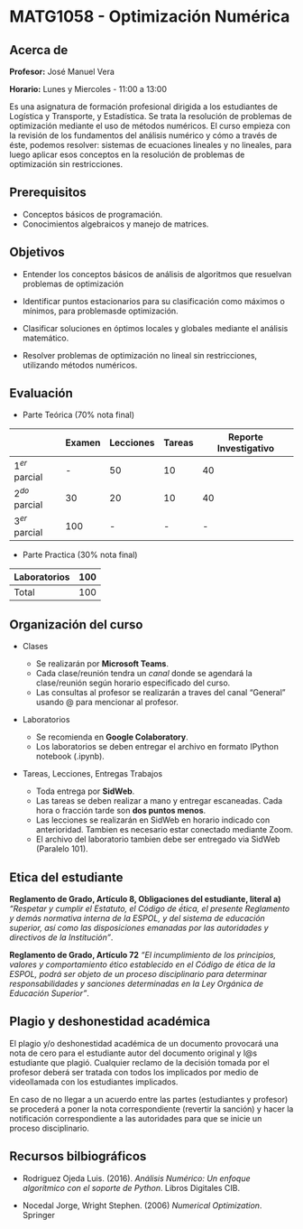 # MATG1058 - Optimización Numérica

## Acerca de

**Profesor:** José Manuel Vera

**Horario:** Lunes y Miercoles - 11:00 a 13:00

Es una asignatura de formación profesional dirigida a los estudiantes de Logística y Transporte, y Estadística. Se trata la resolución de problemas de optimización mediante el uso de métodos numéricos. El curso empieza con la revisión de los fundamentos del análisis numérico y cómo a través de éste, podemos resolver: sistemas de ecuaciones lineales y no lineales, para luego aplicar esos conceptos en la resolución de problemas de optimización sin restricciones.

## Prerequisitos

- Conceptos básicos de programación.
- Conocimientos algebraicos y manejo de matrices.

## Objetivos

- Entender los conceptos básicos de análisis de algoritmos que resuelvan problemas de optimización

- Identificar puntos estacionarios para su clasificación como máximos o mínimos, para problemasde optimización.

- Clasificar soluciones en óptimos locales y globales mediante el análisis matemático.

- Resolver problemas de optimización no lineal sin restricciones, utilizando métodos numéricos.

## Evaluación

- Parte Teórica (70% nota final)

| | Examen | Lecciones | Tareas | Reporte Investigativo |
| --- | --- | --- | --- | --- | 
|$1^{er}$ parcial| - | 50 | 10 | 40 |
|$2^{do}$ parcial| 30 | 20 | 10 | 40 |
|$3^{er}$ parcial | 100 | - | - | - |

- Parte Practica (30% nota final)

| Laboratorios | 100 |
| --- | --- |
|Total | 100 |

## Organización del curso

- Clases

    - Se realizarán por **Microsoft Teams**.
    - Cada clase/reunión tendra un *canal* donde se agendará la clase/reunión según horario especificado del curso.
    - Las consultas al profesor se realizarán a traves del canal “General” usando @ para mencionar al profesor.

- Laboratorios
    - Se recomienda en **Google Colaboratory**.
    - Los laboratorios se deben entregar el archivo en formato IPython notebook (.ipynb).

- Tareas, Lecciones, Entregas Trabajos
    - Toda entrega por **SidWeb**.
    - Las tareas se deben realizar a mano y entregar escaneadas. Cada hora o fracción tarde son **dos puntos menos**.
    - Las lecciones se realizarán en SidWeb en horario indicado con anterioridad. Tambien es necesario estar conectado mediante Zoom.
    - El archivo del laboratorio tambien debe ser entregado via SidWeb (Paralelo 101).

## Etica del estudiante

**Reglamento de Grado, Artículo 8, Obligaciones del estudiante, literal a)**
*“Respetar y cumplir el Estatuto, el Código de é́tica, el presente Reglamento y demás normativa interna de la ESPOL, y del sistema de educación superior, así como las disposiciones emanadas por las autoridades y directivos de la Institución”*.


**Reglamento de Grado, Artículo 72**
*“El incumplimiento de los principios, valores y comportamiento ético establecido en el Código de ética de la ESPOL, podrá ser objeto de un proceso disciplinario para determinar responsabilidades y sanciones determinadas en la Ley Orgánica de Educación Superior”*.

## Plagio y deshonestidad académica

El plagio y/o deshonestidad académica de un documento provocará una nota de cero para el estudiante autor del documento original y l@s estudiante que plagió. Cualquier reclamo de la decisión tomada por el profesor deberá ser tratada con todos los implicados por medio de videollamada con los estudiantes implicados.

En caso de no llegar a un acuerdo entre las partes (estudiantes y profesor) se procederá a poner la nota correspondiente (revertir la sanción) y hacer la notificación correspondiente a las autoridades para que se inicie un proceso disciplinario.

## Recursos bilbiográficos

- Rodriguez Ojeda Luis. (2016). *Análisis Numérico: Un enfoque algorítmico con el soporte de Python*. Libros Digitales CIB.

- Nocedal Jorge, Wright Stephen. (2006) *Numerical Optimization*. Springer